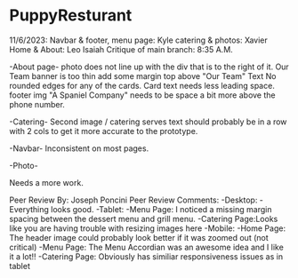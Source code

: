 # PuppyResturant

11/6/2023:
Navbar & footer, menu page: Kyle
catering & photos: Xavier
Home & About: Leo
Isaiah Critique of main branch: 
8:35 A.M.

-About page-
photo does not line up with the div that is to the right of it.
Our Team banner is too thin add some margin top above "Our Team" Text
No rounded edges for any of the cards. 
Card text needs less leading space.
footer img "A Spaniel Company" needs to be space a bit more above the phone number.

-Catering-
Second image / catering serves text should probably be in a row with 2 cols to get it more accurate to the prototype.

-Navbar-
Inconsistent on most pages.

-Photo-

Needs a more work. 

Peer Review By: Joseph Poncini
Peer Review Comments: 
    -Desktop:
        -Everything looks good. 
    -Tablet:
        -Menu Page: I noticed a missing margin spacing between the dessert menu and grill menu.
        -Catering Page:Looks like you are having trouble with resizing images here
    -Mobile:
        -Home Page: The header image could probably look better if it was zoomed out (not critical)
        -Menu Page: The Menu Accordian was an awesome idea and I like it a lot!!
        -Catering Page: Obviously has similiar responsiveness issues as in tablet 
